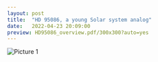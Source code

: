 ```yaml
---
layout: post
title:  "HD 95086, a young Solar system analog"
date:   2022-04-23 20:09:00
preview: HD95086_overview.pdf/300x300?auto=yes
---
```


![Picture 1](HD95086_overview.pdf/800x600?auto=yes)

